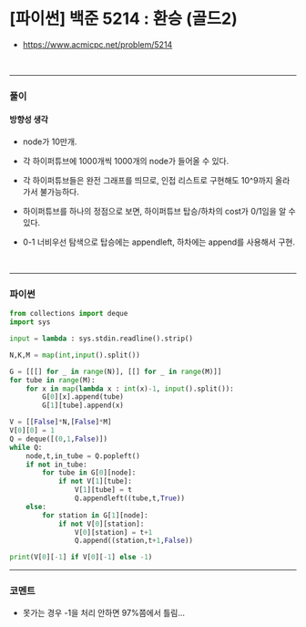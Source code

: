 # **[파이썬] 백준 5214 : 환승 (골드2)**
* https://www.acmicpc.net/problem/5214
<br>


---

### **풀이**

#### **방향성 생각**

* node가 10만개.

* 각 하이퍼튜브에 1000개씩 1000개의 node가 들어올 수 있다.

* 각 하이퍼튜브들은 완전 그래프를 띄므로, 인접 리스트로 구현해도 10^9까지 올라가서 불가능하다.

* 하이퍼튜브를 하나의 정점으로 보면, 하이퍼튜브 탑승/하차의 cost가 0/1임을 알 수 있다.

* 0-1 너비우선 탐색으로 탑승에는 appendleft, 하차에는 append를 사용해서 구현.

<br>

---

### **파이썬**
```python
from collections import deque
import sys

input = lambda : sys.stdin.readline().strip()

N,K,M = map(int,input().split())

G = [[[] for _ in range(N)], [[] for _ in range(M)]]
for tube in range(M):
    for x in map(lambda x : int(x)-1, input().split()):
        G[0][x].append(tube)
        G[1][tube].append(x)

V = [[False]*N,[False]*M]
V[0][0] = 1
Q = deque([(0,1,False)])
while Q:
    node,t,in_tube = Q.popleft()
    if not in_tube:
        for tube in G[0][node]:
            if not V[1][tube]:
                V[1][tube] = t
                Q.appendleft((tube,t,True))
    else:
        for station in G[1][node]:
            if not V[0][station]:
                V[0][station] = t+1
                Q.append((station,t+1,False))

print(V[0][-1] if V[0][-1] else -1)
```

---

### **코멘트**

* 못가는 경우 -1을 처리 안하면 97%쯤에서 틀림...
